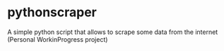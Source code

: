# pythonscraper
A simple python script that allows to scrape some data from the internet (Personal WorkinProgress project)



